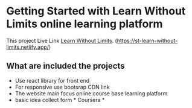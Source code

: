 # Getting Started with Learn Without Limits online learning platform

This project Live Link [Learn Without Limits](https://st-learn-without-limits.netlify.app/). (https://st-learn-without-limits.netlify.app/)

## What are included the projects
- Use react library for front end
- For responsive use bootsrap CDN link
- The website main focus online course base learning platform
- basic idea collect form * Coursera *
